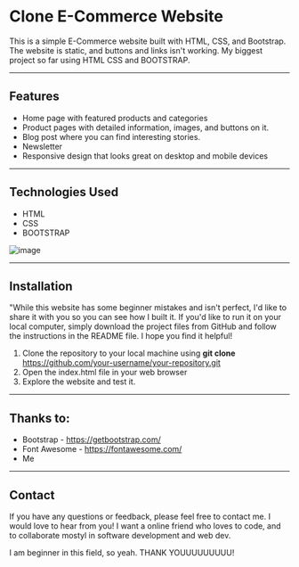 # Clone E-Commerce Website

This is a simple E-Commerce website built with HTML, CSS, and Bootstrap. The website is static, and  buttons and links isn't working. My biggest project so far using HTML CSS and BOOTSTRAP.

---
## Features 
* Home page with featured products and categories
* Product pages with detailed information, images, and buttons on it.
* Blog post where you can find interesting stories.
* Newsletter
* Responsive design that looks great on desktop and mobile devices
---
## Technologies Used
* HTML
* CSS
* BOOTSTRAP

![image](https://user-images.githubusercontent.com/129386460/229495704-fac08dfc-a63b-419e-b7e3-23038b87283b.png)

---
## Installation
"While this website has some beginner mistakes and isn't perfect, I'd like to share it with you so you can see how I built it. If you'd like to run it on your local computer, simply download the project files from GitHub and follow the instructions in the README file. I hope you find it helpful! <br>
1. Clone the repository to your local machine using **git clone** https://github.com/your-username/your-repository.git
2. Open the index.html file in your web browser
3. Explore the website and test it.
---
## Thanks to:
* Bootstrap - https://getbootstrap.com/
* Font Awesome - https://fontawesome.com/
* Me
---

## Contact
If you have any questions or feedback, please feel free to contact me. I would love to hear from you! 
I want a online friend who loves to code, and to collaborate mostyl in software development and web dev.

I am beginner in this field, so yeah. THANK YOUUUUUUUUU!



